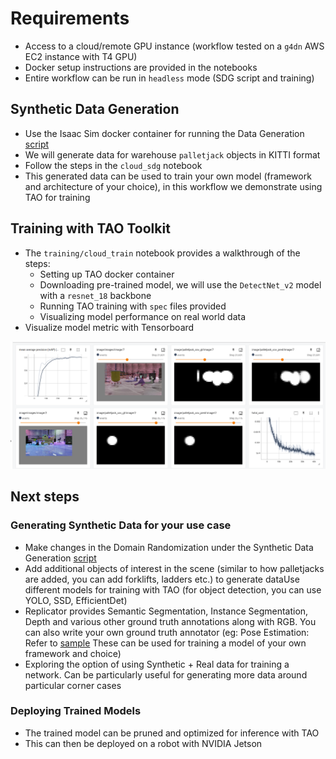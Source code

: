# Requirements
- Access to a cloud/remote GPU instance (workflow tested on a `g4dn` AWS EC2 instance with T4 GPU)
- Docker setup instructions are provided in the notebooks 
- Entire workflow can be run in `headless` mode (SDG script and training)


## Synthetic Data Generation
- Use the Isaac Sim docker container for running the Data Generation [script](../palletjack_sdg/palletjack_datagen.sh) 
- We will generate data for warehouse `palletjack` objects in KITTI format
- Follow the steps in the `cloud_sdg` notebook
- This generated data can be used to train your own model (framework and architecture of your choice), in this workflow we demonstrate using TAO for training


## Training with TAO Toolkit
- The `training/cloud_train` notebook provides a walkthrough of the steps:
    - Setting up TAO docker container
    - Downloading pre-trained model, we will use the `DetectNet_v2` model with a `resnet_18` backbone
    - Running TAO training with `spec` files provided
    - Visualizing model performance on real world data
- Visualize model metric with Tensorboard
<img src="../images/tensorboard/tensorboard_resized_palletjack.png"/>


## Next steps

### Generating Synthetic Data for your use case
- Make changes in the Domain Randomization under the Synthetic Data Generation [script](../palletjack_sdg/standalone_palletjack_sdg.py)
- Add additional objects of interest in the scene (similar to how palletjacks are added, you can add forklifts, ladders etc.) to generate dataUse different models for training with TAO (for object detection, you can use YOLO, SSD, EfficientDet) 
- Replicator provides Semantic Segmentation, Instance Segmentation, Depth and various other ground truth annotations along with RGB. You can also write your own ground truth annotator (eg: Pose Estimation: Refer to [sample](https://docs.omniverse.nvidia.com/isaacsim/latest/tutorial_replicator_offline_pose_estimation.html) These can be used for training a model of your own framework and choice)
- Exploring the option of using Synthetic + Real data for training a network. Can be particularly useful for generating more data around particular corner cases

### Deploying Trained Models
- The trained model can be pruned and optimized for inference with TAO
- This can then be deployed on a robot with NVIDIA Jetson